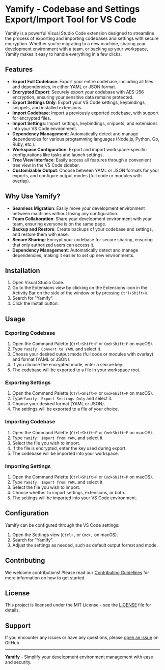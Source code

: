 # Yamify - Codebase and Settings Export/Import Tool for VS Code

Yamify is a powerful Visual Studio Code extension designed to streamline the process of exporting and importing codebases and settings with secure encryption. Whether you're migrating to a new machine, sharing your development environment with a team, or backing up your workspace, Yamify makes it easy to handle everything in a few clicks.

## Features

- **Export Full Codebase**: Export your entire codebase, including all files and dependencies, in either YAML or JSON format.
- **Encrypted Export**: Securely export your codebase with AES-256 encryption, ensuring your sensitive data remains protected.
- **Export Settings Only**: Export your VS Code settings, keybindings, snippets, and installed extensions.
- **Import Codebase**: Import a previously exported codebase, with support for encrypted files.
- **Import Settings**: Import settings, keybindings, snippets, and extensions into your VS Code environment.
- **Dependency Management**: Automatically detect and manage dependencies for various programming languages (Node.js, Python, Go, Ruby, etc.).
- **Workspace Configuration**: Export and import workspace-specific configurations like tasks and launch settings.
- **Tree View Interface**: Easily access all features through a convenient tree view in the VS Code sidebar.
- **Customizable Output**: Choose between YAML or JSON formats for your exports, and configure output modes (full code or modules with overlay).

## Why Use Yamify?

- **Seamless Migration**: Easily move your development environment between machines without losing any configuration.
- **Team Collaboration**: Share your development environment with your team, ensuring everyone is on the same page.
- **Backup and Restore**: Create backups of your codebase and settings, and restore them with ease.
- **Secure Sharing**: Encrypt your codebase for secure sharing, ensuring that only authorized users can access it.
- **Dependency Management**: Automatically detect and manage dependencies, making it easier to set up new environments.

## Installation

1. Open Visual Studio Code.
2. Go to the Extensions view by clicking on the Extensions icon in the Activity Bar on the side of the window or by pressing `Ctrl+Shift+X`.
3. Search for "Yamify".
4. Click the Install button.

## Usage

### Exporting Codebase

1. Open the Command Palette (`Ctrl+Shift+P` or `Cmd+Shift+P` on macOS).
2. Type `Yamify: Convert to YAML` and select it.
3. Choose your desired output mode (full code or modules with overlay) and format (YAML or JSON).
4. If you choose the encrypted mode, enter a secure key.
5. The codebase will be exported to a file in your workspace root.

### Exporting Settings

1. Open the Command Palette (`Ctrl+Shift+P` or `Cmd+Shift+P` on macOS).
2. Type `Yamify: Export Settings Only` and select it.
3. Choose your desired format (YAML or JSON).
4. The settings will be exported to a file of your choice.

### Importing Codebase

1. Open the Command Palette (`Ctrl+Shift+P` or `Cmd+Shift+P` on macOS).
2. Type `Yamify: Import from YAML` and select it.
3. Select the file you wish to import.
4. If the file is encrypted, enter the key used during export.
5. The codebase will be imported into your workspace.

### Importing Settings

1. Open the Command Palette (`Ctrl+Shift+P` or `Cmd+Shift+P` on macOS).
2. Type `Yamify: Import from YAML` and select it.
3. Select the file you wish to import.
4. Choose whether to import settings, extensions, or both.
5. The settings will be imported into your VS Code environment.

## Configuration

Yamify can be configured through the VS Code settings:

1. Open the Settings view (`Ctrl+,` or `Cmd+,` on macOS).
2. Search for "Yamify".
3. Adjust the settings as needed, such as default output format and mode.

## Contributing

We welcome contributions! Please read our [Contributing Guidelines](CONTRIBUTING.md) for more information on how to get started.

## License

This project is licensed under the MIT License - see the [LICENSE](LICENSE) file for details.

## Support

If you encounter any issues or have any questions, please [open an issue](https://github.com/rkeshri04/Yamify-VSCodeExtension/issues) on GitHub.

---

**Yamify** - Simplify your development environment management with ease and security.